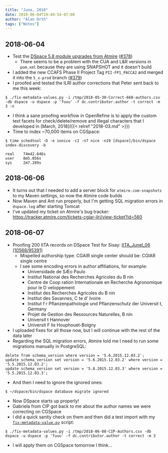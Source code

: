 ```yaml
---
title: "June, 2018"
date: 2018-06-04T19:49:54-07:00
author: "Alan Orth"
tags: ["Notes"]
---
```


## 2018-06-04

- Test the [DSpace 5.8 module upgrades from Atmire](https://tracker.atmire.com/tickets-cgiar-ilri/view-ticket?id=560) ([#378](https://github.com/ilri/DSpace/pull/378))
  - There seems to be a problem with the CUA and L&R versions in `pom.xml` because they are using SNAPSHOT and it doesn't build
- I added the new CCAFS Phase II Project Tag `PII-FP1_PACCA2` and merged it into the `5_x-prod` branch ([#379](https://github.com/ilri/DSpace/pull/379))
- I proofed and tested the ILRI author corrections that Peter sent back to me this week:

```
$ ./fix-metadata-values.py -i /tmp/2018-05-30-Correct-660-authors.csv -db dspace -u dspace -p 'fuuu' -f dc.contributor.author -t correct -m 3 -n
```

- I think a sane proofing workflow in OpenRefine is to apply the custom text facets for check/delete/remove and illegal characters that I developed in [March, 2018]({{< relref "2018-03.md" >}})
- Time to index ~70,000 items on CGSpace:

```
$ time schedtool -D -e ionice -c2 -n7 nice -n19 [dspace]/bin/dspace index-discovery -b                                  

real    74m42.646s
user    8m5.056s
sys     2m7.289s
```

<!--more-->

## 2018-06-06

- It turns out that I needed to add a server block for `atmire.com-snapshots` to my Maven settings, so now the Atmire code builds
- Now Maven and Ant run properly, but I'm getting SQL migration errors in `dspace.log` after starting Tomcat
- I've updated my ticket on Atmire's bug tracker: https://tracker.atmire.com/tickets-cgiar-ilri/view-ticket?id=560

## 2018-06-07

- Proofing 200 IITA records on DSpace Test for Sisay: [IITA_Junel_06 (10568/95391)](https://dspacetest.cgiar.org/handle/10568/95391)
  - Mispelled authorship type: CGAIR single center should be: CGIAR single centre
  - I see some encoding errors in author affiliations, for example:
    - Universidade de SÆo Paulo
    - Institut National des Recherches Agricoles du B nin
    - Centre de Coop ration Internationale en Recherche Agronomique pour le D veloppement
    - Institut des Recherches Agricoles du B nin
    - Institut des Savannes, C te d' Ivoire
    - Institut f r Pflanzenpathologie und Pflanzenschutz der Universit t, Germany
    - Projet de Gestion des Ressources Naturelles, B nin
    - Universit t Hannover
    - Universit F lix Houphouet-Boigny
- I uploaded fixes for all those now, but I will continue with the rest of the data later
- Regarding the SQL migration errors, Atmire told me I need to run some migrations manually in PostgreSQL:

```
delete from schema_version where version = '5.6.2015.12.03.2';
update schema_version set version = '5.6.2015.12.03.2' where version = '5.5.2015.12.03.2';
update schema_version set version = '5.8.2015.12.03.3' where version = '5.5.2015.12.03.3';
```

- And then I need to ignore the ignored ones:

```
$ ~/dspace/bin/dspace database migrate ignored
```

- Now DSpace starts up properly!
- Gabriela from CIP got back to me about the author names we were correcting on CGSpace
- I did a quick sanity check on them and then did a test import with my [`fix-metadata-value.py`](https://gist.github.com/alanorth/df92cbfb54d762ba21b28f7cd83b6897) script:

```
$ ./fix-metadata-values.py -i /tmp/2018-06-08-CIP-Authors.csv -db dspace -u dspace -p 'fuuu' -f dc.contributor.author -t correct -m 3
```

- I will apply them on CGSpace tomorrow I think...
